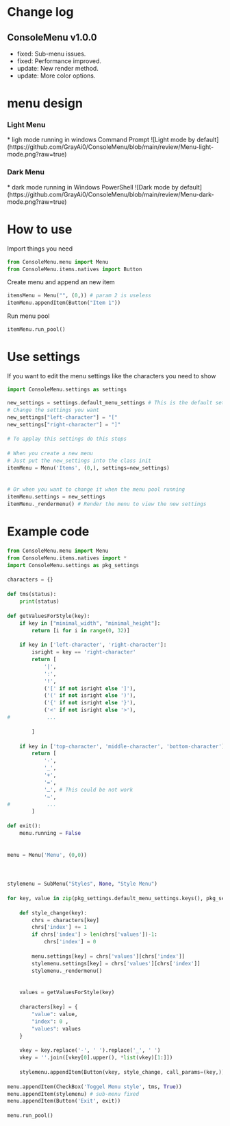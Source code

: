 
# Change log
<h2>ConsoleMenu v1.0.0</h2>

- fixed: Sub-menu issues.
- fixed: Performance improved.
- update: New render method.
- update: More color options.

# menu design
<h3>Light Menu</h3>
* ligh mode running in windows Command Prompt
![Light mode by default](https://github.com/GrayAi0/ConsoleMenu/blob/main/review/Menu-light-mode.png?raw=true)
<h3>Dark Menu</h3>
* dark mode running in Windows PowerShell
![Dark mode by default](https://github.com/GrayAi0/ConsoleMenu/blob/main/review/Menu-dark-mode.png?raw=true)

# How to use
Import things you need
```py
from ConsoleMenu.menu import Menu
from ConsoleMenu.items.natives import Button
```

Create menu and append an new item
```py
itemsMenu = Menu("", (0,)) # param 2 is useless
itemMenu.appendItem(Button("Item 1"))
```

Run menu pool
```py
itemMenu.run_pool()
```

# Use settings
If you want to edit the menu settings like the characters you need to show

```py
import ConsoleMenu.settings as settings 
```

```py
new_settings = settings.default_menu_settings # This is the default settings that will be used by Menu
# Change the settings you want 
new_settings["left-character"] = "["
new_settings["right-character"] = "]"

# To applay this settings do this steps

# When you create a new menu 
# Just put the new_settings into the class init
itemMenu = Menu('Items', (0,), settings=new_settings)


# Or when you want to change it when the menu pool running
itemMenu.settings = new_settings
itemMenu._rendermenu() # Render the menu to view the new settings
```


# Example code

```py
from ConsoleMenu.menu import Menu
from ConsoleMenu.items.natives import *
import ConsoleMenu.settings as pkg_settings

characters = {}

def tms(status):
    print(status)

def getValuesForStyle(key):
    if key in ["minimal_width", "minimal_height"]:
        return [i for i in range(0, 32)]
    
    if key in ['left-character', 'right-character']:
        isright = key == 'right-character'
        return [
            '|',
            ':',
            '!',
            ('[' if not isright else ']'),
            ('(' if not isright else ')'),
            ('{' if not isright else '}'),
            ('<' if not isright else '>'),
#            ...

        ]

    if key in ['top-character', 'middle-character', 'bottom-character']:
        return [
            '-',
            '_',
            '+',
            '=',
            'ـ', # This could be not work
            '~',
#            ...
        ]

def exit():
    menu.running = False


menu = Menu('Menu', (0,0))



stylemenu = SubMenu("Styles", None, "Style Menu")

for key, value in zip(pkg_settings.default_menu_settings.keys(), pkg_settings.default_menu_settings.values()):
    
    def style_change(key):
        chrs = characters[key]
        chrs['index'] += 1
        if chrs['index'] > len(chrs['values'])-1:
            chrs['index'] = 0
        
        menu.settings[key] = chrs['values'][chrs['index']]
        stylemenu.settings[key] = chrs['values'][chrs['index']]
        stylemenu._rendermenu()
    

    values = getValuesForStyle(key)

    characters[key] = {
        "value": value,
        "index": 0 ,
        "values": values
    }
    
    vkey = key.replace('-', ' ').replace('_', ' ')
    vkey = ''.join([vkey[0].upper(), *list(vkey)[1:]])

    stylemenu.appendItem(Button(vkey, style_change, call_params=(key,)))

menu.appendItem(CheckBox('Toggel Menu style', tms, True))
menu.appendItem(stylemenu) # sub-menu fixed
menu.appendItem(Button('Exit', exit))

menu.run_pool()
```